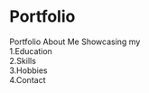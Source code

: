 # Portfolio
Portfolio About Me 
Showcasing my 
<br>1.Education
<br>2.Skills
<BR>3.Hobbies
<br>4.Contact

